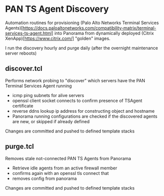 # PAN TS Agent Discovery

Automation routines for provisioning (Palo Alto Networks Terminal Services Agents)[https://docs.paloaltonetworks.com/compatibility-matrix/terminal-services-ts-agent.html] into Panorama from dynamically deployed (Citrix XenApp)[https://www.citrix.com/] "golden" images.

I run the discovery hourly and purge daily (after the overnight maintenance server reboots)

##  discover.tcl

Performs network probing to "discover" which servers have the PAN Terminal Services Agent running
- icmp ping subnets for alive servers
- openssl client socket connects to confirm presence of TSAgent certificate
- reverse ddns lookup ip address for constructing object and hostname
- Panorama running configurations are checked if the discovered agents are new, or skipped if already defined

Changes are committed and pushed to defined template stacks


##  purge.tcl

Removes stale not-connected PAN TS Agents from Panorama
- Retrieve idle agents from an active firewall member
- confirms again with an openssl tls connect that
- removes config from panorama

Changes are committed and pushed to defined template stacks

